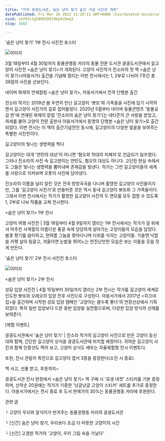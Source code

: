 ```yaml
---
title: "카라 킁킁도서관, 숨은 냥이 찾기 출간 기념 사진전 개최"
datePublished: Fri Mar 18 2022 11:20:11 GMT+0000 (Coordinated Universal Time)
cuid: cm703ctg5000209l8bp4cbeq3
slug: 3582

---
```



'숨은 냥이 찾기' 1부 전시 사진전 포스터

![이미지](https://cdn.hashnode.com/res/hashnode/image/upload/v1739254717522/4b8e0813-1899-42f1-8a5a-b921448aed9c.jpeg)

3월 18일부터 4월 30일까지 동물권행동 카라의 동물 전문 도서관 킁킁도서관에서 길고양이 사진전 <숨은 냥이 찾기>가 개최된다. 고양이 사진작가 진소라의 첫 책 <숨은 냥이 찾기>(야옹서가) 출간을 기념해 열리는 이번 전시에서는 1, 2부로 나뉘어 7주간 총 39점의 사진을 선보인다.

네이버 화제의 연재칼럼 <숨은 냥이 찾기>, 야옹서가에서 전격 단행본 출간

진소라 작가는 2019년 봄 우연히 만난 길고양이 '뽀또'와 가족들을 사진에 담기 시작하면서 길고양이 사진가의 길로 접어들었다. 2020년 5월부터 네이버 동물콘텐츠 '동물공감 판'에 연재된 화제의 칼럼 '진소라의 숨은 냥이 찾기'[는 네티즌의 큰 사랑을 받았고, 여세를 몰아 고양이 전문 출판사 야옹서가에서 동명의 단행본 <숨은 냥이 찾기>로 출간되었다. 이번 전시는 이 책의 출간기념전인 동시에, 길고양이의 다양한 얼굴을 보여주는 특별한 사진전이다.

길고양이의 빛나는 생명력을 찍다

길고양이는 대개 '연민의 대상'이 아니면 '혐오와 학대의 피해자'로 언급되기 일쑤였다. 그러나 진소라의 사진 속 길고양이는 연민도, 혐오의 대상도 아니다. 고단한 현실 속에서도 그들은 빛나는 생명력을 뿜어내며 존재감을 빛낸다. 작가는 그런 길고양이들의 세계를 사랑으로 지켜보며 오롯이 사진에 담아냈다.

진소라의 이름을 널리 알린 것은 전국 방방곡곡을 다니며 촬영한 길고양이 사진들이지만, 그를 '길고양이 사진가'로 만들어준 것은 역시 동네 길고양이 뽀또와 그 가족들이다. 그래서 이번 전시에서는 작가가 촬영한 길고양이 사진의 두 면모를 모두 접할 수 있도록 1, 2부로 나눠 작품을 교체 전시한다.

<숨은 냥이 찾기> 1부 전시

고양이 여행 사진전 | 3월 18일부터 4월 9일까지 열리는 1부 전시에서는 작가가 길 위에서 마주친 사계절의 아름다운 풍광 속에 당당하게 살아가는 고양이들의 모습을 담았다. 봄꽃 향기를 음미하고, 한여름 그늘을 찾아다니며 더위를 식히는 고양이들. 가을엔 낙엽을 카펫 삼아 뒹굴고, 겨울이면 눈밭을 뛰어노는 천진난만한 모습은 보는 이들을 웃음 짓게 만든다.

'숨은 냥이 찾기' 2부 전시 사진전 포스터

![이미지](https://cdn.hashnode.com/res/hashnode/image/upload/v1739254721221/b2c0d79f-629f-4f0c-993b-6f9dd057e7e1.jpeg)

<숨은 냥이 찾기> 2부 전시

성묘 입양 사진전 | 4월 15일부터 30일까지 열리는 2부 전시는 작가를 길고양이 세계로 인도한 뽀또와 오레오의 입양 전후 사진으로 구성된다. 야옹서가에서 2017년 <히끄네 집>을 출간하며 시작한 성묘 입양 캠페인 '고양이는 클수록 좋다'의 연장선상에서 기획되었다. 특히 일반 입양보다 드문 동반 입양을 실천함으로써, 다양한 입양 방식의 선례를 보여준다.

[체험 이벤트]

킁킁도서관에서 '숨은 냥이 찾기' | 진소라 작가의 길고양이 사진으로 만든 고양이 등신대와 함께, 간단한 길고양이 상식을 킁킁도서관에 비치할 예정이다. 귀여운 길고양이 사진과 함께 인증샷도 찍어 보고, 고양이 상식도 배우는 자율체험형 전시 이벤트다.

또한, 전시 관람자 특전으로 길고양이 엽서 3종을 증정한다(소진 시 종료).

책 사고, 선물 받고, 후원까지~

킁킁도서관 전시 현장에서 <숨은 냥이 찾기> 책 구매 시 '묘생 네컷' 스티커를 기본 증정하며, 선착순 20권에는 작가가 기증한 '냥글냥글 고양이 스티커' 세트를 추가로 증정한다. 야옹서가에서는 전시 종료 후 도서 판매가의 30%는 동물권행동 카라에 후원된다.

관련 글

└ 고양이 무쇠와 알식이가 반겨주는 동물권행동 카라의 킁킁도서관

└ [신간] 숨은 냥이 찾기, 우리보다 조금 더 따뜻한 고양이의 시간

└ [신간] 고경원 작가의 '고양이, 우리 그림 속을 거닐다'
